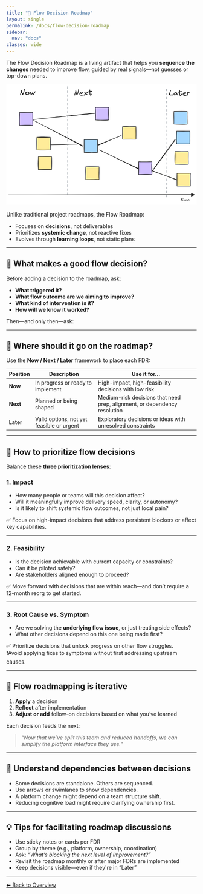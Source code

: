 ```yaml
--- 
title: "📍 Flow Decision Roadmap"
layout: single
permalink: /docs/flow-decision-roadmap
sidebar:
  nav: "docs"
classes: wide
---
```


The Flow Decision Roadmap is a living artifact that helps you **sequence the changes** needed to improve flow, guided by real signals—not guesses or top-down plans.

![Flow Decision Roadmap](/assets/images/flow-decision-roadmap.png)

Unlike traditional project roadmaps, the Flow Roadmap:

- Focuses on **decisions**, not deliverables  
- Prioritizes **systemic change**, not reactive fixes  
- Evolves through **learning loops**, not static plans

---

## 🧩 What makes a good flow decision?

Before adding a decision to the roadmap, ask:

- **What triggered it?**  
- **What flow outcome are we aiming to improve?**  
- **What kind of intervention is it?**  
- **How will we know it worked?**  

Then—and only then—ask:

---

## 📌 Where should it go on the roadmap?

Use the **Now / Next / Later** framework to place each FDR:

| Position | Description | Use it for… |
|----------|-------------|-------------|
| **Now** | In progress or ready to implement | High-impact, high-feasibility decisions with low risk |
| **Next** | Planned or being shaped | Medium-risk decisions that need prep, alignment, or dependency resolution |
| **Later** | Valid options, not yet feasible or urgent | Exploratory decisions or ideas with unresolved constraints |

---

## 🧭 How to prioritize flow decisions

Balance these **three prioritization lenses**:

### 1. Impact

- How many people or teams will this decision affect?  
- Will it meaningfully improve delivery speed, clarity, or autonomy?  
- Is it likely to shift systemic flow outcomes, not just local pain?

✅ Focus on high-impact decisions that address persistent blockers or affect key capabilities.

---

### 2. Feasibility

- Is the decision achievable with current capacity or constraints?  
- Can it be piloted safely?  
- Are stakeholders aligned enough to proceed?

✅ Move forward with decisions that are within reach—and don’t require a 12-month reorg to get started.

---

### 3. Root Cause vs. Symptom

- Are we solving the **underlying flow issue**, or just treating side effects?  
- What other decisions depend on this one being made first?

✅ Prioritize decisions that unlock progress on other flow struggles.  
❗Avoid applying fixes to symptoms without first addressing upstream causes.

---

## 🔄 Flow roadmapping is iterative

1. **Apply** a decision  
2. **Reflect** after implementation  
3. **Adjust or add** follow-on decisions based on what you’ve learned

Each decision feeds the next:

> _“Now that we’ve split this team and reduced handoffs, we can simplify the platform interface they use.”_

---

## 🔗 Understand dependencies between decisions

- Some decisions are standalone. Others are sequenced.  
- Use arrows or swimlanes to show dependencies.  
- A platform change might depend on a team structure shift.  
- Reducing cognitive load might require clarifying ownership first.

---

## 💡 Tips for facilitating roadmap discussions

- Use sticky notes or cards per FDR  
- Group by theme (e.g., platform, ownership, coordination)  
- Ask: _“What’s blocking the next level of improvement?”_  
- Revisit the roadmap monthly or after major FDRs are implemented  
- Keep decisions visible—even if they're in “Later”

---

[⬅ Back to Overview](/docs/overview)
